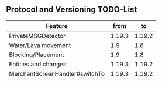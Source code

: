## Protocol and Versioning TODO-List
| Feature                        | from             | to               |
|--------------------------------|------------------|------------------|
| PrivateMSGDetector             | 1.19.3           | 1.19.2           |
| Water/Lava movement            | 1.9              | 1.8              |
| Blocking/Placement             | 1.9              | 1.8              |
| Entities and changes           | 1.19.3           | 1.19.2           |
| MerchantScreenHandler#switchTo | 1.19.3           | 1.19.2           |

